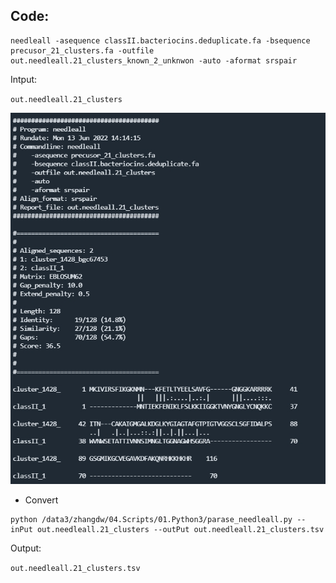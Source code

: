 ## Code:

```
needleall -asequence classII.bacteriocins.deduplicate.fa -bsequence precusor_21_clusters.fa -outfile out.needleall.21_clusters_known_2_unknwon -auto -aformat srspair
```

Intput:

`out.needleall.21_clusters`

![image](https://github.com/ZhangDengwei/Scripts/blob/main/images/out.needleall.21_clusters.png)


- Convert
```
python /data3/zhangdw/04.Scripts/01.Python3/parase_needleall.py --inPut out.needleall.21_clusters --outPut out.needleall.21_clusters.tsv
```

Output:

`out.needleall.21_clusters.tsv`


